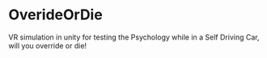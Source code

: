 # OverideOrDie
VR simulation in unity for testing the Psychology while in a Self Driving Car, will you override or die!
